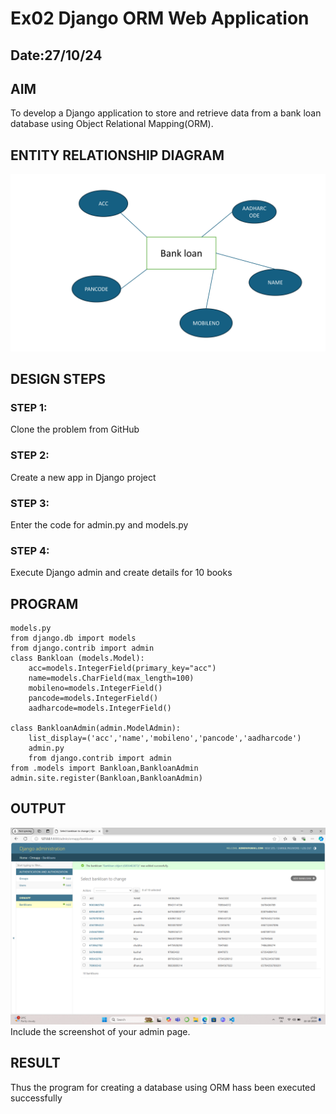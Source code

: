 # Ex02 Django ORM Web Application
## Date:27/10/24 

## AIM
To develop a Django application to store and retrieve data from a bank loan database using Object Relational Mapping(ORM).

## ENTITY RELATIONSHIP DIAGRAM
![alt text](<PRES 3-2-1.jpg>)

## DESIGN STEPS

### STEP 1:
Clone the problem from GitHub

### STEP 2:
Create a new app in Django project

### STEP 3:
Enter the code for admin.py and models.py

### STEP 4:
Execute Django admin and create details for 10 books

## PROGRAM
```
models.py
from django.db import models
from django.contrib import admin
class Bankloan (models.Model):
    acc=models.IntegerField(primary_key="acc")
    name=models.CharField(max_length=100)
    mobileno=models.IntegerField()
    pancode=models.IntegerField()
    aadharcode=models.IntegerField()

class BankloanAdmin(admin.ModelAdmin):
    list_display=('acc','name','mobileno','pancode','aadharcode')
    admin.py
    from django.contrib import admin
from .models import Bankloan,BankloanAdmin
admin.site.register(Bankloan,BankloanAdmin)
```
## OUTPUT
![alt text](<Screenshot (2).png>)
Include the screenshot of your admin page.


## RESULT
Thus the program for creating a database using ORM hass been executed successfully
